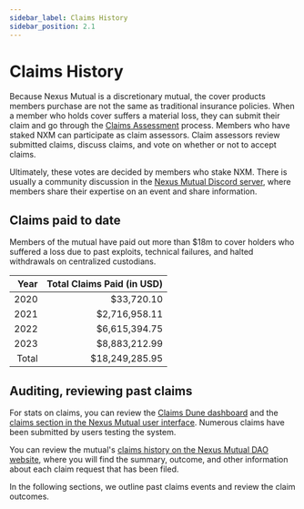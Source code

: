 ```yaml
---
sidebar_label: Claims History
sidebar_position: 2.1
---
```


# Claims History

Because Nexus Mutual is a discretionary mutual, the cover products members purchase are not the same as traditional insurance policies. When a member who holds cover suffers a material loss, they can submit their claim and go through the [Claims Assessment](/protocol/claims-assessment) process. Members who have staked NXM can participate as claim assessors. Claim assessors review submitted claims, discuss claims, and vote on whether or not to accept claims.

Ultimately, these votes are decided by members who stake NXM. There is usually a community discussion in the [Nexus Mutual Discord server](https://discord.gg/xxFaAEn), where members share their expertise on an event and share information.

## Claims paid to date

Members of the mutual have paid out more than $18m to cover holders who suffered a loss due to past exploits, technical failures, and halted withdrawals on centralized custodians.

|  Year | Total Claims Paid (in USD) |
|------:|---------------------------:|
|  2020 |                 $33,720.10 |
|  2021 |              $2,716,958.11 |
|  2022 |              $6,615,394.75 |
|  2023 |              $8,883,212.99 |
| Total |             $18,249,285.95 |

## Auditing, reviewing past claims

For stats on claims, you can review the [Claims Dune dashboard](https://dune.com/nexus_mutual/claims) and the [claims section in the Nexus Mutual user interface](https://app.nexusmutual.io/assessment). Numerous claims have been submitted by users testing the system.

You can review the mutual's [claims history on the Nexus Mutual DAO website](https://nexusmutualdao.io/claims-history), where you will find the summary, outcome, and other information about each claim request that has been filed.

In the following sections, we outline past claims events and review the claim outcomes.

